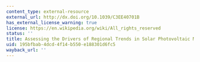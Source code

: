 ```yaml
---
content_type: external-resource
external_url: http://dx.doi.org/10.1039/C3EE40701B
has_external_license_warning: true
license: https://en.wikipedia.org/wiki/All_rights_reserved
status: ''
title: Assessing the Drivers of Regional Trends in Solar Photovoltaic Manufacturing
uid: 195bfbab-4dcd-4f14-b550-e188301d6fc5
wayback_url: ''
---
```

